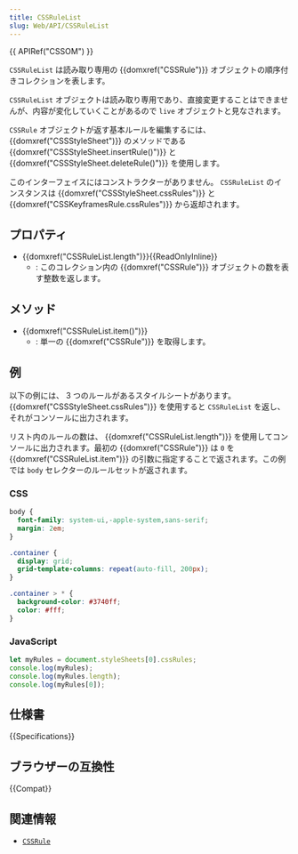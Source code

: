```yaml
---
title: CSSRuleList
slug: Web/API/CSSRuleList
---
```

{{ APIRef("CSSOM") }}

`CSSRuleList` は読み取り専用の {{domxref("CSSRule")}} オブジェクトの順序付きコレクションを表します。

`CSSRuleList` オブジェクトは読み取り専用であり、直接変更することはできませんが、内容が変化していくことがあるので `live` オブジェクトと見なされます。

`CSSRule` オブジェクトが返す基本ルールを編集するには、 {{domxref("CSSStyleSheet")}} のメソッドである {{domxref("CSSStyleSheet.insertRule()")}} と {{domxref("CSSStyleSheet.deleteRule()")}} を使用します。

このインターフェイスにはコンストラクターがありません。 `CSSRuleList` のインスタンスは {{domxref("CSSStyleSheet.cssRules")}} と {{domxref("CSSKeyframesRule.cssRules")}} から返却されます。

## プロパティ

- {{domxref("CSSRuleList.length")}}{{ReadOnlyInline}}
  - : このコレクション内の {{domxref("CSSRule")}} オブジェクトの数を表す整数を返します。

## メソッド

- {{domxref("CSSRuleList.item()")}}
  - : 単一の {{domxref("CSSRule")}} を取得します。

## 例

以下の例には、 3 つのルールがあるスタイルシートがあります。 {{domxref("CSSStyleSheet.cssRules")}} を使用すると `CSSRuleList` を返し、それがコンソールに出力されます。

リスト内のルールの数は、 {{domxref("CSSRuleList.length")}} を使用してコンソールに出力されます。最初の {{domxref("CSSRule")}} は `0` を {{domxref("CSSRuleList.item")}} の引数に指定することで返されます。この例では `body` セレクターのルールセットが返されます。

### CSS

```css
body {
  font-family: system-ui,-apple-system,sans-serif;
  margin: 2em;
}

.container {
  display: grid;
  grid-template-columns: repeat(auto-fill, 200px);
}

.container > * {
  background-color: #3740ff;
  color: #fff;
}
```

### JavaScript

```js
let myRules = document.styleSheets[0].cssRules;
console.log(myRules);
console.log(myRules.length);
console.log(myRules[0]);
```

## 仕様書

{{Specifications}}

## ブラウザーの互換性

{{Compat}}

## 関連情報

- [`CSSRule`](/ja/docs/Web/API/CSSRule)
